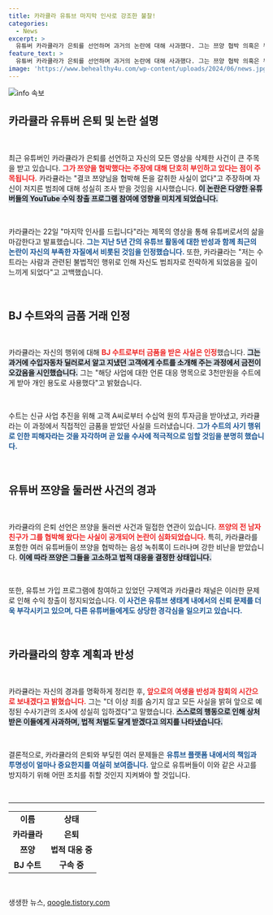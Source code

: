 ```yaml
---
title: 카라큘라 유튜브 마지막 인사로 강조한 불찰!
categories:
  - News
excerpt: >
  유튜버 카라큘라가 은퇴를 선언하며 과거의 논란에 대해 사과했다. 그는 쯔양 협박 의혹은 부인했지만, BJ 수트에게서 금품을 받은 사실을 인정하며 법적 처벌을 받겠다고 밝혔다. 충격의 고백! 궁금하다면 클릭!
feature_text: >
  유튜버 카라큘라가 은퇴를 선언하며 과거의 논란에 대해 사과했다. 그는 쯔양 협박 의혹은 부인했지만, BJ 수트에게서 금품을 받은 사실을 인정하며 법적 처벌을 받겠다고 밝혔다. 충격의 고백! 궁금하다면 클릭!
image: 'https://www.behealthy4u.com/wp-content/uploads/2024/06/news.jpg'
---
```


<p><img src="https://www.behealthy4u.com/wp-content/uploads/2024/06/news.jpg" alt="info 속보" /></p>

<h2 data-ke-size="size26">카라큘라 유튜버 은퇴 및 논란 설명</h2>

<p data-ke-size="size16">&nbsp;</p>

<p>최근 유튜버인 카라큘라가 은퇴를 선언하고 자신의 모든 영상을 삭제한 사건이 큰 주목을 받고 있습니다. <b><span style="color: #ee2323;">그가 쯔양을 협박했다는 주장에 대해 단호히 부인하고 있다는 점이 주목됩니다.</span></b> 카라큘라는 "결코 쯔양님을 협박해 돈을 갈취한 사실이 없다"고 주장하며 자신이 저지른 범죄에 대해 성실히 조사 받을 것임을 시사했습니다. <b><span style="background-color: #21538527;">이 논란은 다양한 유튜버들의 YouTube 수익 창출 프로그램 참여에 영향을 미치게 되었습니다.</span></b> </p>

<p data-ke-size="size16">&nbsp;</p>

<p>카라큘라는 22일 "마지막 인사를 드립니다"라는 제목의 영상을 통해 유튜버로서의 삶을 마감한다고 발표했습니다. <b><span style="color: #1a5490;">그는 지난 5년 간의 유튜브 활동에 대한 반성과 함께 최근의 논란이 자신의 부족한 자질에서 비롯된 것임을 인정했습니다.</span></b> 또한, 카라큘라는 "저는 수트라는 사람과 관련된 불법적인 행위로 인해 자신도 범죄자로 전락하게 되었음을 깊이 느끼게 되었다"고 고백했습니다.</p>

<p data-ke-size="size16">&nbsp;</p>

<h2 data-ke-size="size26">BJ 수트와의 금품 거래 인정</h2>

<p data-ke-size="size16">&nbsp;</p>

<p>카라큘라는 자신의 행위에 대해 <b><span style="color: #ee2323;">BJ 수트로부터 금품을 받은 사실은 인정</span></b>했습니다. <b><span style="background-color: #21538527;">그는 과거에 수입자동차 딜러로서 알고 지냈던 고객에게 수트를 소개해 주는 과정에서 금전이 오갔음을 시인했습니다.</span></b> 그는 "해당 사업에 대한 언론 대응 명목으로 3천만원을 수트에게 받아 개인 용도로 사용했다"고 밝혔습니다. </p>

<p data-ke-size="size16">&nbsp;</p>

<p>수트는 신규 사업 추진을 위해 고객 A씨로부터 수십억 원의 투자금을 받아냈고, 카라큘라는 이 과정에서 직접적인 금품을 받았던 사실을 드러냈습니다. <b><span style="color: #1a5490;">그가 수트의 사기 행위로 인한 피해자라는 것을 자각하며 곧 있을 수사에 적극적으로 임할 것임을 분명히 했습니다.</span></b> </p>

<p data-ke-size="size16">&nbsp;</p>

<h2 data-ke-size="size26">유튜버 쯔양을 둘러싼 사건의 경과</h2>

<p data-ke-size="size16">&nbsp;</p>

<p>카라큘라의 은퇴 선언은 쯔양을 둘러싼 사건과 밀접한 연관이 있습니다. <b><span style="color: #ee2323;">쯔양의 전 남자친구가 그를 협박해 왔다는 사실이 공개되어 논란이 심화되었습니다.</span></b> 특히, 카라큘라를 포함한 여러 유튜버들이 쯔양을 협박하는 음성 녹취록이 드러나며 강한 비난을 받았습니다. <b><span style="background-color: #21538527;">이에 따라 쯔양은 그들을 고소하고 법적 대응을 결정한 상태입니다.</span></b> </p>

<p data-ke-size="size16">&nbsp;</p>

<p>또한, 유튜브 가입 프로그램에 참여하고 있었던 구제역과 카라큘라 채널은 이러한 문제로 인해 수익 창출이 정지되었습니다. <b><span style="color: #1a5490;">이 사건은 유튜브 생태계 내에서의 신뢰 문제를 더욱 부각시키고 있으며, 다른 유튜버들에게도 상당한 경각심을 일으키고 있습니다.</span></b> </p>

<p data-ke-size="size16">&nbsp;</p>

<h2 data-ke-size="size26">카라큘라의 향후 계획과 반성</h2>

<p data-ke-size="size16">&nbsp;</p>

<p>카라큘라는 자신의 경과를 명확하게 정리한 후, <b><span style="color: #ee2323;">앞으로의 여생을 반성과 참회의 시간으로 보내겠다고 밝혔습니다.</span></b> 그는 "더 이상 죄를 숨기지 않고 모든 사실을 밝혀 앞으로 예정된 수사기관의 조사에 성실히 임하겠다"고 말했습니다. <b><span style="background-color: #21538527;">스스로의 행동으로 인해 상처받은 이들에게 사과하며, 법적 처벌도 달게 받겠다고 의지를 나타냈습니다.</span></b> </p>

<p data-ke-size="size16">&nbsp;</p>

<p>결론적으로, 카라큘라의 은퇴와 부딪힌 여러 문제들은 <b><span style="color: #1a5490;">유튜브 플랫폼 내에서의 책임과 투명성이 얼마나 중요한지를 여실히 보여줍니다.</span></b> 앞으로 유튜버들이 이와 같은 사고를 방지하기 위해 어떤 조치를 취할 것인지 지켜봐야 할 것입니다. <p data-ke-size="size16">&nbsp;</p> </p>

<hr />

<table style="border-spacing: 0; width: 100%;">
  <tr>
    <td style="text-align: center; height: 17px;"><b>이름</b></td>
    <td style="text-align: center; height: 17px;"><b>상태</b></td>
  </tr>
  <tr>
    <td style="text-align: center; height: 17px;"><b>카라큘라</b></td>
    <td style="text-align: center; height: 17px;"><b>은퇴</b></td>
  </tr>
  <tr>
    <td style="text-align: center; height: 17px;"><b>쯔양</b></td>
    <td style="text-align: center; height: 17px;"><b>법적 대응 중</b></td>
  </tr>
  <tr>
    <td style="text-align: center; height: 17px;"><b>BJ 수트</b></td>
    <td style="text-align: center; height: 17px;"><b>구속 중</b></td>
  </tr>
</table>

<p data-ke-size="size16">&nbsp;</p>
생생한 뉴스, <a href="https://qoogle.tistory.com" rel="dofollow">qoogle.tistory.com</a>


